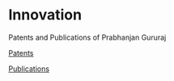 # Innovation
Patents and Publications of Prabhanjan Gururaj

[Patents](https://github.com/prabhanjangururaj/Innovation/blob/main/patents.md)

[Publications](https://github.com/prabhanjangururaj/Innovation/blob/main/publications.md)
